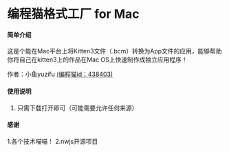 # 编程猫格式工厂 for Mac

#### 简单介绍
这是个能在Mac平台上将Kitten3文件（.bcm）转换为App文件的应用，能够帮助你将自己在kitten3上的作品在Mac OS上快速制作成独立应用程序！

作者：小鱼yuzifu [(编程猫id：438403)](https://shequ.codemao.cn/user/438403)
#### 使用说明

1.  只需下载打开即可（可能需要允许任何来源）


#### 感谢
1.各个技术喵喵！
2.nwjs开源项目
